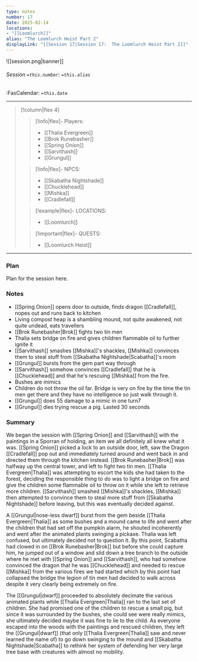 ```yaml
---
type: notes
number: 17
date: 2025-02-14
locations:
- "[[Loomlurch]]"
alias: "The Loomlurch Heist Part 2"
displayLink: "[[Session 17|Session 17:  The Loomlurch Heist Part 2]]"
---
```


![[session.png|banner]]
###### Session `=this.number`: `=this.alias`
<span class="sub2">:FasCalendar: `=this.date` </span>
___

> [!column|flex 4]
> 
>> [!info|flex]- Players:
>> - [[Thalia Evergreen]]
>> - [[Brok Runebasher]]
>> - [[Spring Onion]]
>> - [[Sarvithash]]
>> - [[Grungul]]
> 
>> [!info|flex]- NPCS:
>> - [[Skabatha Nightshade]]
>> - [[Chucklehead]]
>> - [[Mishka]]
>> - [[Cradlefall]]
>
>> [!example|flex]- LOCATIONS:
>> - [[Loomlurch]]
>
>> [!important|flex]- QUESTS:
>> - [[Loomlurch Heist]]

---

### Plan
Plan for the session here.

### Notes
- [[Spring Onion]] opens door to outside, finds dragon [[Cradlefall]], nopes out and runs back to kitchen
- Living compost heap is a shambling mound, not quite awakened, not quite undead, eats travellers
- [[Brok Runebasher|Brok]] fights two tin men
- Thalia sets bridge on fire and gives children flammable oil to further ignite it
- [[Sarvithash]] smashes [[Mishka]]'s shackles, [[Mishka]] convinces them to steal stuff from [[Skabatha Nightshade|Scabatha]]'s room
- [[Grungul]] bursts from the gem part way through
- [[Sarvithash]] somehow convinces [[Cradlefall]] that he is [[Chucklehead]] and that he's rescuing [[Mishka]] from the fire.
- Bushes are mimics
- Children do not throw the oil far. Bridge is very on fire by the time the tin men get there and they have no intelligence so just walk through it.
- [[Grungul]] does 55 damage to a mimic in one turn7
- [[Grungul]] dies trying rescue a pig. Lasted 30 seconds

### Summary
We began the session with [[Spring Onion]] and [[Sarvithash]] with the paintings in a Sporran of holding, an item we all definitely all knew what it was. [[Spring Onion]] picked a lock to an outside door, left, saw the Dragon [[Cradlefall]] pop out and immediately turned around and went back in and directed them through the kitchen instead. [[Brok Runebasher|Brok]] was halfway up the central tower, and left to fight two tin men. [[Thalia Evergreen|Thalia]] was attempting to escort the kids she had taken to the forest, deciding the responsible thing to do was to light a bridge on fire and give the children some flammable oil to throw on it while she left to retrieve more children. [[Sarvithash]] smashed [[Mishka]]'s shackles, [[Mishka]] then attempted to convince them to steal more stuff from [[Skabatha Nightshade]] before leaving, but this was eventually decided against. 

A [[Grungul|nose-less dwarf]] burst from the gem beside [[Thalia Evergreen|Thalia]] as some bushes and a mound came to life and went after the children that had set off the pumpkin alarm, he shouted incoherently and went after the animated plants swinging a pickaxe. Thalia was left confused, but ultimately decided not to question it. By this point, Scabatha had clowed in on [[Brok Runebasher|Brok]] but before she could capture him, he jumped out of a window and slid down a tree branch to the outside where he met with [[Spring Onion]] and [[Sarvithash]], who had somehow convinced the dragon that he was [[Chucklehead]] and needed to rescue [[Mishka]] from the various fires we had started which by this point had collapsed the bridge the legion of tin men had decided to walk across despite it very clearly being extremely on fire.

The [[Grungul|dwarf]] proceeded to absolutely decimate the various animated plants while [[Thalia Evergreen|Thalia]] ran to the last set of children. She had promised one of the children to rescue a small pig, but since it was surrounded by the bushes, she could see were really mimics, she ultimately decided maybe it was fine to lie to the child. As everyone escaped into the woods with the paintings and rescued children, they left the [[Grungul|dwarf]] (that only [[Thalia Evergreen|Thalia]] saw and never learned the name of) to go down swinging to the mound and [[Skabatha Nightshade|Scabatha]] to rethink her system of defending her very large tree base with creatures with almost no mobility.



